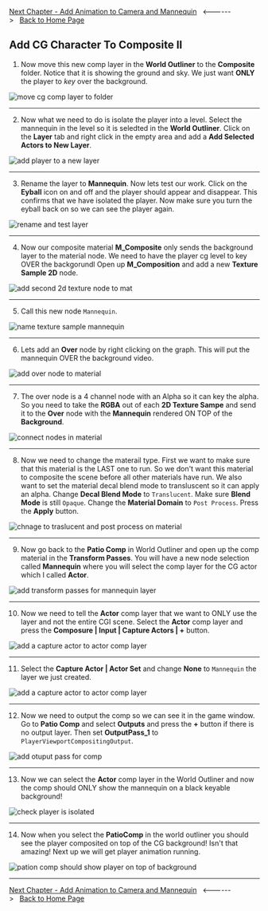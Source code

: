[Next Chapter - Add Animation to Camera and Mannequin](../mannequin_anim/README.md)&nbsp;&nbsp;&nbsp;<------>&nbsp;&nbsp;&nbsp;[Back to Home Page](../README.md)

## Add CG Character To Composite II


1. Now move this new comp layer in the **World Outliner** to the **Composite** folder.  Notice that it is showing the ground and sky.  We just want **ONLY** the player to *key* over the background.

![move cg comp layer to folder](../images/cgLayerInGame.jpg)

***


2. Now what we need to do is isolate the player into a level.  Select the mannequin in the level so it is seledted in the **World Outliner**.  Click on the **Layer** tab and right click in the empty area and add a **Add Selected Actors to New Layer**.

![add player to a new layer](../images/addPlayerToLayer.jpg)

***

3. Rename the layer to **Mannequin**.  Now lets test our work. Click on the **Eyball** icon on and off and the player should appear and disappear.  This confirms that we have isolated the player.  Now make sure you turn the eyball back on so we can see the player again.

![rename and test layer](../images/testLayer.jpg)

***

4.  Now our composite material **M_Composite** only sends the background layer to the material node.  We need to have the player cg level to key OVER the backgorundl  Open up **M_Composition** and add a new **Texture Sample 2D** node.

![add second 2d texture node to mat](../images/addCGMatCompLayer.jpg)

***

5. Call this new node `Mannequin`.

![name texture sample mannequin](../images/callItMannequin.jpg)

***

6. Lets add an **Over** node by right clicking on the graph.  This will put the mannequin OVER the background video.

![add over node to material](../images/overNode.jpg)

***


7. The over node is a 4 channel node with an Alpha so it can key the alpha.  So you need to take the **RGBA** out of each **2D Texture Sampe** and send it to the **Over** node with the **Mannequin** rendered ON TOP of the **Background**.

![connect nodes in material](../images/connectOverNodes.jpg)

***

8. Now we need to change the materail type.  First we want to make sure that this material is the LAST one to run.  So we don't want this material to composite the scene before all other materials have run.  We also want to set the material decal blend mode to transluscent so it can apply an alpha.  Change **Decal Blend Mode** to `Translucent`.  Make sure **Blend Mode** is still `Opaque`.  Change the **Material Domain** to `Post Process`. Press the **Apply** button.

![chnage to traslucent and post process on material](../images/translucentPostMaterial.jpg)

***

9. Now go back to the **Patio Comp** in World Outliner and open up the comp material in the **Transform Passes**.  You will have a new node selection called **Mannequin** where you will select the comp layer for the CG actor which I called **Actor**.

![add transform passes for mannequin layer](../images/SelectCompLayer.jpg)

***

10. Now we need to tell the **Actor** comp layer that we want to ONLY use the layer and not the entire CGI scene.  Select the **Actor** comp layer and press the **Composure | Input | Capture Actors | +** button.

![add a capture actor to actor comp layer](../images/captureActors.jpg)

***

11.  Select the **Capture Actor | Actor Set** and change **None** to `Mannequin` the layer we just created.

![add a capture actor to actor comp layer](../images/selectMannequinLayer.jpg)

***

12. Now we need to output the comp so we can see it in the game window.  Go to **Patio Comp** and select **Outputs** and press the **+** button if there is no output layer.  Then set **OutputPass_1** to `PlayerViewportCompositingOutput`.

![add otuput pass for comp](../images/addComposureOutput.jpg)

***

13. Now we can select the **Actor** comp layer in the World Outliner and now the comp should ONLY show the mannequin on a black keyable background!

![check player is isolated](../images/checkWork.jpg)

***

14.  Now when you select the **PatioComp** in the world outliner you should see the player composited on top of the CG background!  Isn't that amazing! Next up we will get player animation running.

![pation comp should show player on top of background](../images/ourFirstComposite.jpg)


***

[Next Chapter - Add Animation to Camera and Mannequin](../mannequin_anim/README.md)&nbsp;&nbsp;&nbsp;<------>&nbsp;&nbsp;&nbsp;[Back to Home Page](../README.md)
